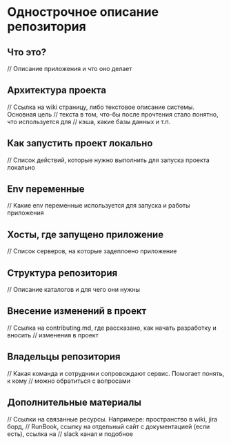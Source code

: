 # Однострочное описание репозитория

## Что это?
// Описание приложения и что оно делает


## Архитектура проекта
// Ссылка на wiki страницу, либо текстовое описание системы. Основная цель
// текста в том, что-бы после прочтения стало понятно, что используется для
// кэша, какие базы данных и т.п.


## Как запустить проект локально
// Список действий, которые нужно выполнить для запуска проекта локально


## Env переменные
// Какие env переменные используется для запуска и работы приложения


## Хосты, где запущено приложение
// Список серверов, на которые задеплоено приложение


## Структура репозитория
// Описание каталогов и для чего они нужны


## Внесение изменений в проект
// Ссылка на contributing.md, где рассказано, как начать разработку и вносить
// изменения в проект


## Владельцы репозитория
// Какая команда и сотрудники сопровождают сервис. Помогает понять, к кому
// можно обратиться с вопросами


## Дополнительные материалы
// Ссылки на связанные ресурсы. Напримере: пространство в wiki, jira борд,
// RunBook, ссылку на отдельный сайт с документацией (если есть), ссылка на
// slack канал и подобное
